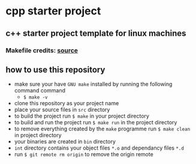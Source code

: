 # cpp starter project

## c++ starter project template for linux machines

### Makefile credits: [source](http://bajamircea.github.io/coding/tools/2016/06/09/starter-cpp-program-makefile.html)

## **how to use this repository**

- make sure your have `GNU make` installed by running the following command command
  - `$ make -v`
- clone this repository as your project name
- place your source files in `src` directory
- to build the project run `$ make` in your project directory
- to build and run the project run `$ make run` in the project directory
- to remove everything created by the `make` programme run `$ make clean` in project directory
- your binaries are created in `bin` directory
- `int` directory contains your object files `*.o` and dependancy files `*.d`
- run `$ git remote rm origin` to remove the origin remote
